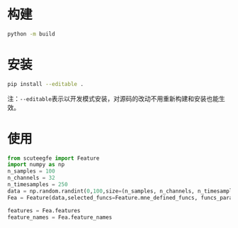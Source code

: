 # 构建
```bash
python -m build
```

# 安装
```bash
pip install --editable .
```
注：`--editable`表示以开发模式安装，对源码的改动不用重新构建和安装也能生效。

# 使用
```python
from scuteegfe import Feature
import numpy as np
n_samples = 100
n_channels = 32
n_timesamples = 250
data = np.random.randint(0,100,size=(n_samples, n_channels, n_timesamples))
Fea = Feature(data,selected_funcs=Feature.mne_defined_funcs, funcs_params=None, n_jobs=8)

features = Fea.features
feature_names = Fea.feature_names
```